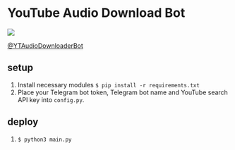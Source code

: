 # YouTube Audio Download Bot
<img src="https://img.shields.io/badge/status-running-green"></img>  

[@YTAudioDownloaderBot](https://t.me/YTAudioDownloaderBot)  
## setup
1. Install necessary modules
    `$ pip install -r requirements.txt`
2. Place your Telegram bot token, Telegram bot name and YouTube search API key into `config.py`.
## deploy
1. `$ python3 main.py`